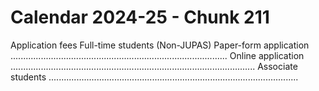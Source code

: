 # Calendar 2024-25 - Chunk 211

<!-- Chunk tokens: 300, Enriched tokens: 302 -->

Application fees
Full-time students (Non-JUPAS)
Paper-form application ......................................................................................
Online application  .................................................................................................
Associate students ...................................................................................................